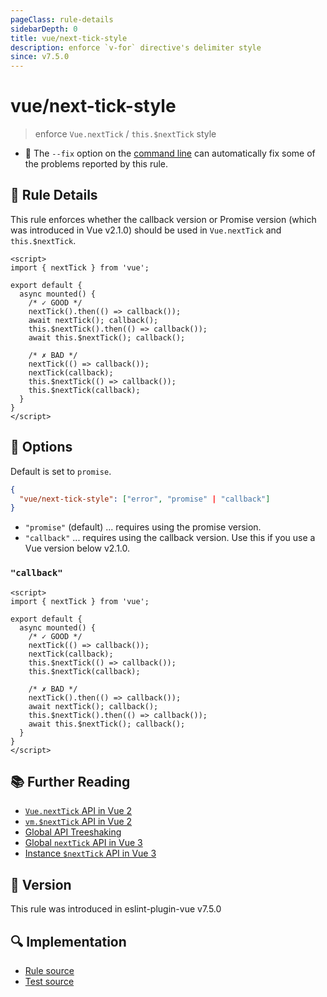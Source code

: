 ```yaml
---
pageClass: rule-details
sidebarDepth: 0
title: vue/next-tick-style
description: enforce `v-for` directive's delimiter style
since: v7.5.0
---
```

# vue/next-tick-style

> enforce `Vue.nextTick` / `this.$nextTick` style

- :wrench: The `--fix` option on the [command line](https://eslint.org/docs/user-guide/command-line-interface#fixing-problems) can automatically fix some of the problems reported by this rule.

## :book: Rule Details

This rule enforces whether the callback version or Promise version (which was introduced in Vue v2.1.0) should be used in `Vue.nextTick` and `this.$nextTick`.

<eslint-code-block fix :rules="{'vue/next-tick-style': ['error']}">

```vue
<script>
import { nextTick } from 'vue';

export default {
  async mounted() {
    /* ✓ GOOD */
    nextTick().then(() => callback());
    await nextTick(); callback();
    this.$nextTick().then(() => callback());
    await this.$nextTick(); callback();

    /* ✗ BAD */
    nextTick(() => callback());
    nextTick(callback);
    this.$nextTick(() => callback());
    this.$nextTick(callback);
  }
}
</script>
```

</eslint-code-block>

## :wrench: Options
Default is set to `promise`.

```json
{
  "vue/next-tick-style": ["error", "promise" | "callback"]
}
```

- `"promise"` (default) ... requires using the promise version.
- `"callback"` ... requires using the callback version. Use this if you use a Vue version below v2.1.0.

### `"callback"`

<eslint-code-block :rules="{'vue/next-tick-style': ['error', 'callback']}">

```vue
<script>
import { nextTick } from 'vue';

export default {
  async mounted() {
    /* ✓ GOOD */
    nextTick(() => callback());
    nextTick(callback);
    this.$nextTick(() => callback());
    this.$nextTick(callback);

    /* ✗ BAD */
    nextTick().then(() => callback());
    await nextTick(); callback();
    this.$nextTick().then(() => callback());
    await this.$nextTick(); callback();
  }
}
</script>
```

</eslint-code-block>

## :books: Further Reading

- [`Vue.nextTick` API in Vue 2](https://vuejs.org/v2/api/#Vue-nextTick)
- [`vm.$nextTick` API in Vue 2](https://vuejs.org/v2/api/#vm-nextTick)
- [Global API Treeshaking](https://v3.vuejs.org/guide/migration/global-api-treeshaking.html)
- [Global `nextTick` API in Vue 3](https://v3.vuejs.org/api/global-api.html#nexttick)
- [Instance `$nextTick` API in Vue 3](https://v3.vuejs.org/api/instance-methods.html#nexttick)

## :rocket: Version

This rule was introduced in eslint-plugin-vue v7.5.0

## :mag: Implementation

- [Rule source](https://github.com/vuejs/eslint-plugin-vue/blob/master/lib/rules/next-tick-style.js)
- [Test source](https://github.com/vuejs/eslint-plugin-vue/blob/master/tests/lib/rules/next-tick-style.js)
